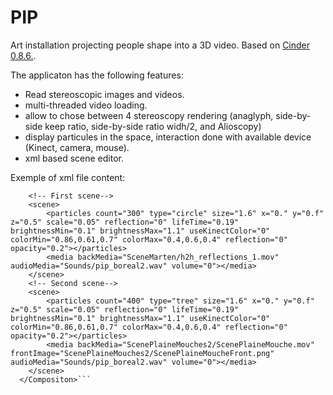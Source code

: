 # PIP
Art installation projecting people shape into a 3D video. Based on [Cinder 0.8.6.](http://libcinder.org/download/).

The applicaton has the following features:
- Read stereoscopic images and videos.
- multi-threaded video loading.
- allow to chose between 4 stereoscopy rendering (anaglyph, side-by-side keep ratio, side-by-side ratio widh/2, and Alioscopy)
- display particules in the space, interaction done with available device (Kinect, camera, mouse).
- xml based scene editor.

Exemple of xml file content:
<Ambient>
    <audio file="Sounds/H2H REFLECTIONS MUSIC 2.wav" volume="0"></audio>
    <transition type="FadeToBlack" duration="0.6"></transition>
</Ambient>

```<Composition>
    <!-- First scene-->
    <scene>
        <particles count="300" type="circle" size="1.6" x="0." y="0.f" z="0.5" scale="0.05" reflection="0" lifeTime="0.19" brightnessMin="0.1" brightnessMax="1.1" useKinectColor="0" colorMin="0.86,0.61,0.7" colorMax="0.4,0.6,0.4" reflection="0" opacity="0.2"></particles>
        <media backMedia="SceneMarten/h2h_reflections_1.mov" audioMedia="Sounds/pip_boreal2.wav" volume="0"></media>
    </scene>
    <!-- Second scene-->
    <scene>
        <particles count="400" type="tree" size="1.6" x="0." y="0.f" z="0.5" scale="0.05" reflection="0" lifeTime="0.19" brightnessMin="0.1" brightnessMax="1.1" useKinectColor="0" colorMin="0.86,0.61,0.7" colorMax="0.4,0.6,0.4" reflection="0" opacity="0.2"></particles>
        <media backMedia="ScenePlaineMouches2/ScenePlaineMouche.mov" frontImage="ScenePlaineMouches2/ScenePlaineMoucheFront.png" audioMedia="Sounds/pip_boreal2.wav" volume="0"></media>
    </scene>
  </Compositon>```
